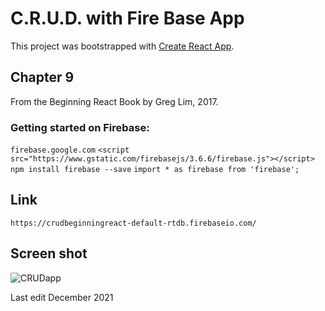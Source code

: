 # C.R.U.D. with Fire Base App

This project was bootstrapped with [Create React App](https://github.com/facebook/create-react-app).

## Chapter 9 

From the Beginning React Book by Greg Lim, 2017. 

### Getting started on Firebase:
`firebase.google.com`
`<script src="https://www.gstatic.com/firebasejs/3.6.6/firebase.js"></script>`
`npm install firebase --save` 
`import * as firebase from 'firebase';`

## Link 
`https://crudbeginningreact-default-rtdb.firebaseio.com/` 

## Screen shot
![CRUDapp](https://user-images.githubusercontent.com/83961643/144838954-755ead36-a227-4f8d-968e-ac7c9a9476e1.jpeg)


Last edit December 2021
